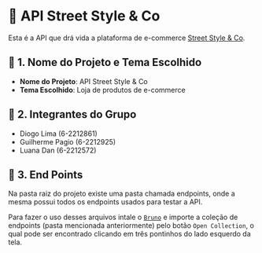 # 🐘 API Street Style & Co
Esta é a API que drá vida a plataforma de e-commerce [Street Style & Co](https://github.com/gPagio/multivix-7s-1b-pw).

## 🌟 1. Nome do Projeto e Tema Escolhido
- **Nome do Projeto**: API Street Style & Co
- **Tema Escolhido**: Loja de produtos de e-commerce

## 👥 2. Integrantes do Grupo
- Diogo Lima (6-2212861)
- Guilherme Pagio (6-2212925)
- Luana Dan (6-2212572)

## 📝 3. End Points
Na pasta raiz do projeto existe uma pasta chamada endpoints, onde a mesma possui todos os endpoints usados para testar a API.

Para fazer o uso desses arquivos intale o [`Bruno`](https://www.usebruno.com/) e importe a coleção de endpoints (pasta mencionada anteriormente) pelo botão `Open Collection`, o qual pode ser encontrado clicando em três pontinhos do lado esquerdo da tela.
